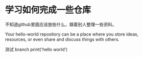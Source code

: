 # 学习如何完成一些仓库
不知道github里面应该放些什么，跟着别人整理一些资料。

Your hello-world repository can be a place where you store ideas, resources, or even share and discuss things with others.




测试 branch
print('hello world')
